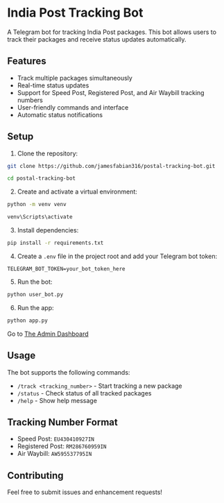 # India Post Tracking Bot

A Telegram bot for tracking India Post packages. This bot allows users to track their packages and receive status updates automatically.

## Features

- Track multiple packages simultaneously
- Real-time status updates
- Support for Speed Post, Registered Post, and Air Waybill tracking numbers
- User-friendly commands and interface
- Automatic status notifications

## Setup

1. Clone the repository:

```bash
git clone https://github.com/jamesfabian316/postal-tracking-bot.git
```
```bash
cd postal-tracking-bot
```

2. Create and activate a virtual environment:

```bash
python -m venv venv
```
```bash
venv\Scripts\activate
```

3. Install dependencies:

```bash
pip install -r requirements.txt
```

4. Create a `.env` file in the project root and add your Telegram bot token:

```
TELEGRAM_BOT_TOKEN=your_bot_token_here
```

5. Run the bot:

```bash
python user_bot.py
```
6. Run the app:

```bash
python app.py
```

Go to [The Admin Dashboard](http://localhost:5000/)

## Usage

The bot supports the following commands:

- `/track <tracking_number>` - Start tracking a new package
- `/status` - Check status of all tracked packages
- `/help` - Show help message

## Tracking Number Format

- Speed Post: `EU430410927IN`
- Registered Post: `RM286760959IN`
- Air Waybill: `AW595537795IN`

## Contributing

Feel free to submit issues and enhancement requests!
